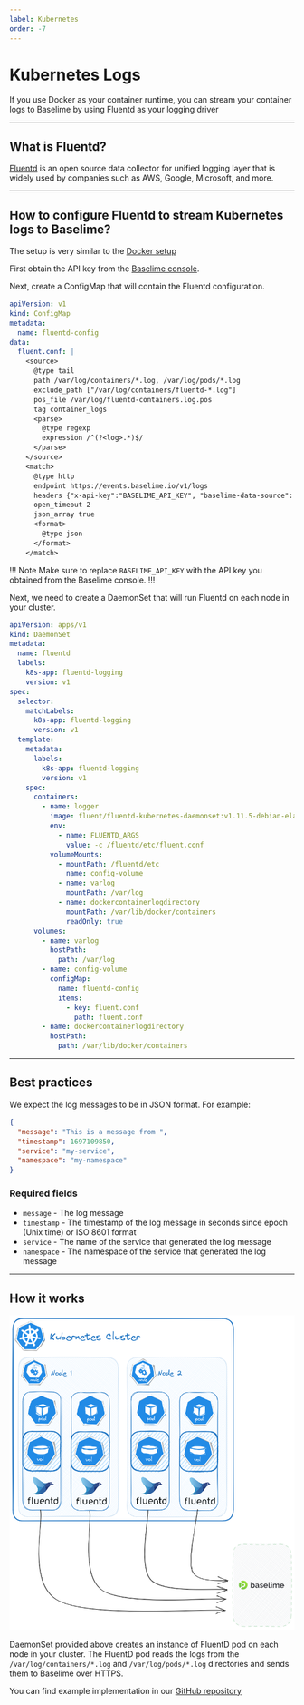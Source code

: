 ```yaml
---
label: Kubernetes
order: -7
---
```


# Kubernetes Logs
If you use Docker as your container runtime, you can stream your container logs
to Baselime by using Fluentd as your logging driver

---
## What is Fluentd?
[Fluentd](https://www.fluentd.org/) is an open source data collector for unified logging layer that is widely used
by companies such as AWS, Google, Microsoft, and more.

---
## How to configure Fluentd to stream Kubernetes logs to Baselime?
The setup is very similar to the [Docker setup](https://baselime.io/docs/sending-data/docker/)

First obtain the API key from the
[Baselime console](https://console.baselime.io).

Next, create a ConfigMap that will contain the Fluentd configuration.
```yaml # :icon-code: config.yaml
apiVersion: v1
kind: ConfigMap
metadata:
  name: fluentd-config
data:
  fluent.conf: |
    <source>
      @type tail
      path /var/log/containers/*.log, /var/log/pods/*.log
      exclude_path ["/var/log/containers/fluentd-*.log"]
      pos_file /var/log/fluentd-containers.log.pos
      tag container_logs
      <parse>
        @type regexp
        expression /^(?<log>.*)$/
      </parse>
    </source>
    <match>
      @type http
      endpoint https://events.baselime.io/v1/logs
      headers {"x-api-key":"BASELIME_API_KEY", "baselime-data-source": "fluentd/k8s"}
      open_timeout 2
      json_array true
      <format>
        @type json
      </format>
    </match>
```
!!! Note
Make sure to replace `BASELIME_API_KEY` with the API key you obtained from the Baselime console.
!!!

Next, we need to create a DaemonSet that will run Fluentd on each node in your cluster.
```yaml # :icon-code: daemonset.yaml
apiVersion: apps/v1
kind: DaemonSet
metadata:
  name: fluentd
  labels:
    k8s-app: fluentd-logging
    version: v1
spec:
  selector:
    matchLabels:
      k8s-app: fluentd-logging
      version: v1
  template:
    metadata:
      labels:
        k8s-app: fluentd-logging
        version: v1
    spec:
      containers:
        - name: logger
          image: fluent/fluentd-kubernetes-daemonset:v1.11.5-debian-elasticsearch7-1.1
          env:
            - name: FLUENTD_ARGS
              value: -c /fluentd/etc/fluent.conf
          volumeMounts:
            - mountPath: /fluentd/etc
              name: config-volume
            - name: varlog
              mountPath: /var/log
            - name: dockercontainerlogdirectory
              mountPath: /var/lib/docker/containers
              readOnly: true
      volumes:
        - name: varlog
          hostPath:
            path: /var/log
        - name: config-volume
          configMap:
            name: fluentd-config
            items:
              - key: fluent.conf
                path: fluent.conf
        - name: dockercontainerlogdirectory
          hostPath:
            path: /var/lib/docker/containers
```


---
## Best practices
We expect the log messages to be in JSON format. For example:
```json
{
  "message": "This is a message from ",
  "timestamp": 1697109850,
  "service": "my-service",
  "namespace": "my-namespace"
}
```

### Required fields
- `message` - The log message
- `timestamp` - The timestamp of the log message in seconds since epoch (Unix time) or ISO 8601 format  
- `service` - The name of the service that generated the log message
- `namespace` - The namespace of the service that generated the log message

---
## How it works
![Sending Telemetry data to Baselime](../../assets/images/illustrations/sending-data/kubernetes-ingestion.png)

DaemonSet provided above creates an instance of FluentD pod on each node in your cluster.
The FluentD pod reads the logs from the `/var/log/containers/*.log` and `/var/log/pods/*.log` directories
and sends them to Baselime over HTTPS.

You can find example implementation in our [GitHub repository](https://github.com/baselime/examples/tree/main/kubernetes-logs)